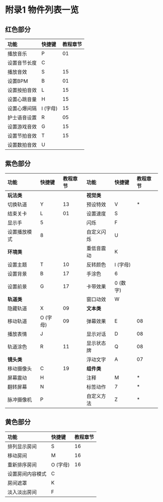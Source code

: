 # 附录1 物件列表一览

## 红色部分

| 功能 | 快捷键 | 教程章节 |
| :--- | :--- | :--- |
| 播放音乐 | P | 01 |
| 设置音节长度 | C |   |
| 播放音效 | S | 15 |
| 设置BPM | B | 01 |
| 设置按拍音效 | L | 15 |
| 设置心跳音量 | H | 15 |
| 设置心爆间隔 | I \(字母\) | 15 |
| 护士语音设置 | R | 05 |
| 设置游戏音效 | G | 15 |
| 设置节拍音效 | T | 15 |
| 设置数拍音效 | U |   |

## 紫色部分

| 功能 | 快捷键 | 教程章节 | 功能 | 快捷键 | 教程章节 |
| :--- | :--- | :--- | :--- | :--- | :--- |
| **玩法类** |   |   | **视觉类** |   |   |
| 切换轨道 | Y | 13 | 预设特效 | V | \* |
| 结束关卡 | L | 01 | 设置速度 | S |   |
| 显示手 | 5 |   | 闪烁 | F |   |
| 设置播放模式 | 8 |   | 自定义闪烁 | U |   |
| **环境类** |   |   | 重低音震动 | K |   |
| 设置主题 | T | 10 | 反转颜色 | I \(字母\) |   |
| 设置背景 | B | 17 | 手涂色 | 6 |   |
| 设置前景 | G | 17 | 卡带效果 | 0 \(数字\) |   |
| **轨道类** |   |   | 窗口动效 | W |   |
| 隐藏轨道 | X | 09 | **文本类** |   |   |
| 移动轨道 | O \(字母\) | 09 | 弹幕效果 | E | 08 |
| 播放表情 | J |   | 显示对话 | D | 08 |
| 轨道涂色 | R | 11 | 显示状态牌 | Q | 08 |
| **镜头类** |   |   | 浮动文字 | A | 07 |
| 移动摄像头 | C | 19 | **组件类** |   |   |
| 屏幕震动 | H |   | 注释 | M | \* |
| 翻转屏幕 | N |   | 标签动作 | 7 | \* |
| 脉冲摄像机 | P |   | 自定义方法 | Z | \* |

## 黄色部分

| 功能 | 快捷键 | 教程章节 |
| :--- | :--- | :--- |
| 排列显示房间 | S | 16 |
| 移动房间 | M | 16 |
| 重新排序房间 | O \(字母\) | 16 |
| 设置房间内容模式 | C |  |
| 房间遮罩 | K |  |
| 淡入淡出房间 | F |  |

